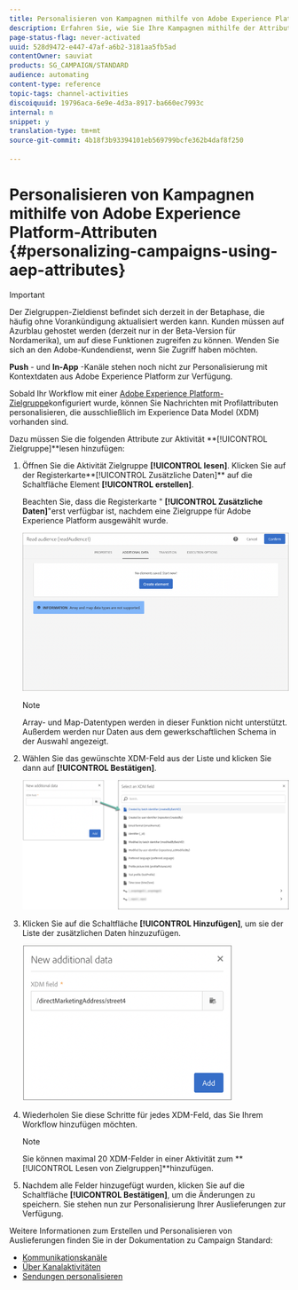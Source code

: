 ```yaml
---
title: Personalisieren von Kampagnen mithilfe von Adobe Experience Platform-Attributen
description: Erfahren Sie, wie Sie Ihre Kampagnen mithilfe der Attribute der Adobe Experience Platform personalisieren.
page-status-flag: never-activated
uuid: 528d9472-e447-47af-a6b2-3181aa5fb5ad
contentOwner: sauviat
products: SG_CAMPAIGN/STANDARD
audience: automating
content-type: reference
topic-tags: channel-activities
discoiquuid: 19796aca-6e9e-4d3a-8917-ba660ec7993c
internal: n
snippet: y
translation-type: tm+mt
source-git-commit: 4b18f3b93394101eb569799bcfe362b4daf8f250

---
```



# Personalisieren von Kampagnen mithilfe von Adobe Experience Platform-Attributen {#personalizing-campaigns-using-aep-attributes}

>[!IMPORTANT]
>
>Der Zielgruppen-Zieldienst befindet sich derzeit in der Betaphase, die häufig ohne Vorankündigung aktualisiert werden kann. Kunden müssen auf Azurblau gehostet werden (derzeit nur in der Beta-Version für Nordamerika), um auf diese Funktionen zugreifen zu können. Wenden Sie sich an den Adobe-Kundendienst, wenn Sie Zugriff haben möchten.
>
>**Push** - und **In-App** -Kanäle stehen noch nicht zur Personalisierung mit Kontextdaten aus Adobe Experience Platform zur Verfügung.

Sobald Ihr Workflow mit einer [Adobe Experience Platform-Zielgruppe](../../audiences/using/aep-about-audience-destinations-service.md)konfiguriert wurde, können Sie Nachrichten mit Profilattributen personalisieren, die ausschließlich im Experience Data Model (XDM) vorhanden sind.

Dazu müssen Sie die folgenden Attribute zur Aktivität **[!UICONTROL Zielgruppe]**lesen hinzufügen:

1. Öffnen Sie die Aktivität Zielgruppe **[!UICONTROL lesen]**. Klicken Sie auf der Registerkarte**[!UICONTROL  Zusätzliche Daten]** auf die Schaltfläche Element **[!UICONTROL erstellen]**.

   Beachten Sie, dass die Registerkarte &quot; **[!UICONTROL Zusätzliche Daten]**&quot;erst verfügbar ist, nachdem eine Zielgruppe für Adobe Experience Platform ausgewählt wurde.

   ![](assets/aep_wkf_readaudience_attributes.png)

   >[!NOTE]
   >
   >Array- und Map-Datentypen werden in dieser Funktion nicht unterstützt. Außerdem werden nur Daten aus dem gewerkschaftlichen Schema in der Auswahl angezeigt.

1. Wählen Sie das gewünschte XDM-Feld aus der Liste und klicken Sie dann auf **[!UICONTROL Bestätigen]**.

   ![](assets/aep_wkf_readaudience_perso1.png)

1. Klicken Sie auf die Schaltfläche **[!UICONTROL Hinzufügen]**, um sie der Liste der zusätzlichen Daten hinzuzufügen.

   ![](assets/aep_wkf_readaudience_perso3.png)

1. Wiederholen Sie diese Schritte für jedes XDM-Feld, das Sie Ihrem Workflow hinzufügen möchten.

   >[!NOTE]
   >
   >Sie können maximal 20 XDM-Felder in einer Aktivität zum **[!UICONTROL Lesen von Zielgruppen]**hinzufügen.

1. Nachdem alle Felder hinzugefügt wurden, klicken Sie auf die Schaltfläche **[!UICONTROL Bestätigen]**, um die Änderungen zu speichern. Sie stehen nun zur Personalisierung Ihrer Auslieferungen zur Verfügung.

Weitere Informationen zum Erstellen und Personalisieren von Auslieferungen finden Sie in der Dokumentation zu Campaign Standard:

* [Kommunikationskanäle](../../channels/using/discovering-communication-channels.md)
* [Über Kanalaktivitäten](../../automating/using/about-channel-activities.md)
* [Sendungen personalisieren](../../designing/using/personalization.md)
